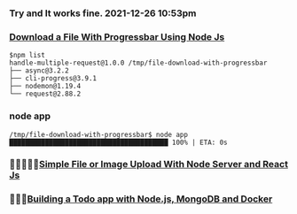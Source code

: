 ### Try and It works fine.  2021-12-26 10:53pm  
### [Download a File With Progressbar Using Node Js](https://webomnizz.com/download-a-file-with-progressbar-using-node-js/)  
```shell
$npm list
handle-multiple-request@1.0.0 /tmp/file-download-with-progressbar
├── async@3.2.2
├── cli-progress@3.9.1
├── nodemon@1.19.4
└── request@2.88.2
```
### node app
```
/tmp/file-download-with-progressbar$ node app
████████████████████████████████████████ 100% | ETA: 0s
```
### 🚀🚀🚀🚀🚀[Simple File or Image Upload With Node Server and React Js](https://webomnizz.com/simple-file-or-image-upload-with-node-server-and-react-js/)  
### 🚀🚀🚀[Building a Todo app with Node.js, MongoDB and Docker](https://webomnizz.com/building-a-todo-app-with-node-js-mongodb-and-docker/)  
### []()  
### []()  
